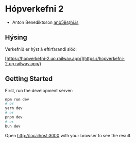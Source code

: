 # Hópverkefni 2
- Anton Benediktsson anb59@hi.is

## Hýsing

Verkefnið er hýst á eftirfarandi slóð:

[https://hopverkefni-2.up.railway.app/](https://hopverkefni-2.up.railway.app/)



## Getting Started

First, run the development server:

```bash
npm run dev
# or
yarn dev
# or
pnpm dev
# or
bun dev
```

Open [http://localhost:3000](http://localhost:3000) with your browser to see the result.
